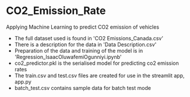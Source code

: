 # CO2_Emission_Rate
Applying Machine Learning to predict CO2 emission of vehicles

- The full dataset used is found in 'CO2 Emissions_Canada.csv'
- There is a description for the data in 'Data Description.csv'
- Preparation of the data and training of the model is in 'Regression_IsaacOluwafemiOgunniyi.ipynb'
- co2_predictor.pkl is the serialised model for predicting co2 emission rates
- The train.csv and test.csv files are created for use in the streamlit app, app.py
- batch_test.csv contains sample data for batch test mode
